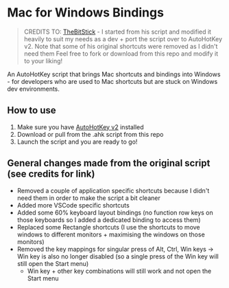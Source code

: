 # Mac for Windows Bindings
> CREDITS TO: [TheBitStick](https://github.com/thebitstick/AutoHotKey) - I started from his script and modified it heavily to suit my needs as a dev + port the script over to AutoHotKey v2. Note that some of his original shortcuts were removed as I didn't need them
> Feel free to fork or download from this repo and modify it to your liking!

An AutoHotKey script that brings Mac shortcuts and bindings into Windows - for developers who are used to Mac shortcuts but are stuck on Windows dev environments.

## How to use
1. Make sure you have [AutoHotKey v2](https://www.autohotkey.com/) installed
2. Download or pull from the .ahk script from this repo
3. Launch the script and you are ready to go!

## General changes made from the original script (see credits for link)
* Removed a couple of application specific shortcuts because I didn't need them in order to make the script a bit cleaner
* Added more VSCode specific shortcuts
* Added some 60% keyboard layout bindings (no function row keys on those keyboards so I added a dedicated binding to access them)
* Replaced some Rectangle shortcuts (I use the shortcuts to move windows to different monitors + maximising the windows on those monitors)
* Removed the key mappings for singular press of Alt, Ctrl, Win keys -> Win key is also no longer disabled (so a single press of the Win key will still open the Start menu)
    * Win key + other key combinations will still work and not open the Start menu
